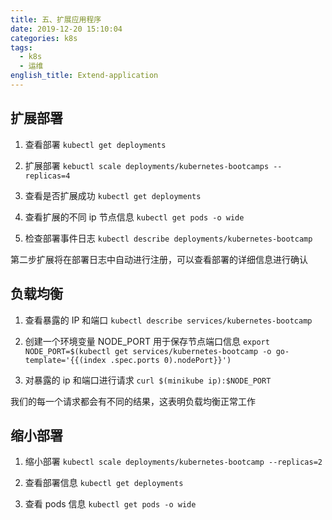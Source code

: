 ```yaml
---
title: 五、扩展应用程序
date: 2019-12-20 15:10:04
categories: k8s
tags:
  - k8s
  - 运维
english_title: Extend-application
---
```


## 扩展部署

1. 查看部署
`kubectl get deployments`

2. 扩展部署
`kebuctl scale deployments/kubernetes-bootcamps --replicas=4`

3. 查看是否扩展成功
`kubectl get deployments`

4. 查看扩展的不同 ip 节点信息
`kubectl get pods -o wide`

5. 检查部署事件日志
`kubectl describe deployments/kubernetes-bootcamp`

第二步扩展将在部署日志中自动进行注册，可以查看部署的详细信息进行确认

## 负载均衡

1. 查看暴露的 IP 和端口
`kubectl describe services/kubernetes-bootcamp`

2. 创建一个环境变量 NODE_PORT 用于保存节点端口信息
`export NODE_PORT=$(kubectl get services/kubernetes-bootcamp -o go-template='{{(index .spec.ports 0).nodePort}}')`

3. 对暴露的 ip 和端口进行请求
`curl $(minikube ip):$NODE_PORT`

我们的每一个请求都会有不同的结果，这表明负载均衡正常工作

## 缩小部署

1. 缩小部署
`kubectl scale deployments/kubernetes-bootcamp --replicas=2`

2. 查看部署信息
`kubectl get deployments`

3. 查看 pods 信息
`kubectl get pods -o wide`
